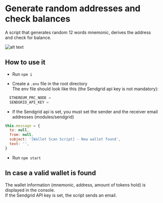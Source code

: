 # Generate random addresses and check balances

A script that generates random 12 words mnemonic, derives the address and check for balance. <br>

![alt text](https://im3.ezgif.com/tmp/ezgif-3-a72e60facdf3.gif)

## How to use it

- Run `npm i`

- Create a `.env` file in the root directory <br>
  The env file should look like this (the Sendgrid api key is not mandatory):

```js
  ETHEREUM_PRC_NODE =
  SENDGRID_API_KEY =
```

- If the Sendgrid api is set, you must set the sender and the receiver email addresses (modules/sendgrid)

```js
this.message = {
  to: null,
  from: null,
  subject: '[Wallet Scan Script] - New wallet found',
  text: '',
}
```

- Run `npm start`

## In case a valid wallet is found

The wallet information (mnemonic, address, amount of tokens hold) is displayed in the console. <br>
If the Sendgrid API key is set, the script sends an email.
